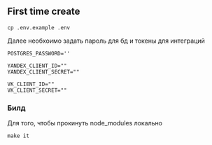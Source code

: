 ## First time create 
```shell
cp .env.example .env
```
Далее необхоимо задать пароль для бд и токены для интеграций
```env
POSTGRES_PASSWORD=''

YANDEX_CLIENT_ID=""
YANDEX_CLIENT_SECRET=""

VK_CLIENT_ID=""
VK_CLIENT_SECRET=""
```

### Билд
Для того, чтобы прокинуть node_modules локально
``` shell
make it
```